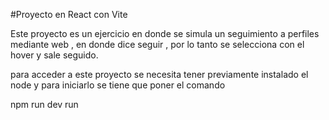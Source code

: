#Proyecto en React con Vite

Este proyecto es un ejercicio en donde se simula un seguimiento a perfiles mediante web , en donde dice seguir , por lo tanto se selecciona con el 
hover y sale seguido.

para acceder a este proyecto se necesita tener previamente instalado el node
y para iniciarlo se tiene que poner el comando 

npm run dev run
